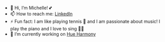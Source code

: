 <!--
**flora8heart/flora8heart** is a ✨ _special_ ✨ repository because its `README.md` (this file) appears on your GitHub profile.

Here are some ideas to get you started:

- 🔭 I’m currently working on ...
- 🌱 I’m currently learning ...
- 👯 I’m looking to collaborate on ...
- 🤔 I’m looking for help with ...
- 💬 Ask me about ...
- 📫 How to reach me: ...
- 😄 Pronouns: ...
- ⚡ Fun fact: ...
-->
- 👋 Hi, I’m Michelle! 💕
- 📫 How to reach me: [LinkedIn](https://linkedin.com/in/michelleknlim)
- ⚡ Fun fact: I am like playing tennis 🎾 and I am passionate about music! I play the piano and I love to sing 🎹🎵
- 🔭 I’m currently working on [Hue Harmony](https://github.com/chingu-voyages/v49-tier1-team-03)

